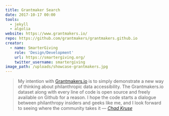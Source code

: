 ```yaml
---
title: Grantmaker Search
date: 2017-10-17 00:00
tools:
  - jekyll
  - algolia
website: https://www.grantmakers.io/
repo: https://github.com/grantmakers/grantmakers.github.io
creator:
  - name: SmarterGiving
    role: 'Design/Development'
    url: https://smartergiving.org/
    twitter_username: smartergiving
image_path: /uploads/showcase-grantmakers.jpg
---
```


> My intention with [Grantmakers.io](https://www.grantmakers.io/) is to simply
demonstrate a new way of thinking about philanthropic data accessibility. The
Grantmakers.io dataset along with every line of code is open source and freely
available on Github for a reason. I hope the code starts a dialogue between
philanthropy insiders and geeks like me, and I look forward to seeing where the
community takes it — <cite><a
href="https://medium.com/@chadkruser/building-grantmakers-io-d1f78326a0b5">Chad
Kruse</a></cite>
